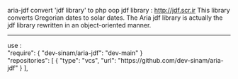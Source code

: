 aria-jdf convert 'jdf library' to php oop 
jdf library : http://jdf.scr.ir
This library converts Gregorian dates to solar dates. The Aria jdf library is actually the jdf library rewritten in an object-oriented manner.
<hr/>
use :
<br/>
"require": {
        "dev-sinam/aria-jdf": "dev-main"
}
    <br/>
"repositories": [
        {
            "type": "vcs",
            "url": "https://github.com/dev-sinam/aria-jdf"
        }
],
